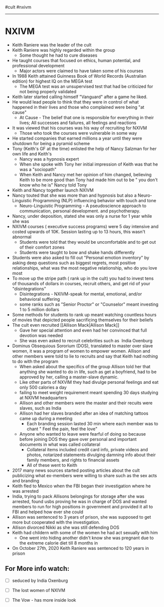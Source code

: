 #cult #nxivm

---
# NXIVM


*   Keith Raniere was the leader of the cult
*   Keith Raniere was highly regarded within the group
    *   Some thought he had to cure diseases
*   He taught courses that focused on ethics, human potential, and professional development
    *   Major actors were claimed to have taken some of his courses
*   In 1988 Keith attained Guinness Book of World Records (Australian edition) for highest IQ on the MEGA test
    *   The MEGA test was an unsupervised test that had be criticized for not being properly validated
*   Keith later started calling himself "Vanguard" after a game he liked.
*   He would lead people to think that they were in control of what happened in their lives and those who complained were being "at cause"
    *   At Cause - The belief that one is responsible for everything in their lives; All successes and failures, all feelings and reactions
*   It was viewed that his courses was his way of recruiting for NXIVM
    *   Those who took the courses were vulnerable in some way
*   He started companies that earned millions a year until they were shutdown for being a pyramid scheme
*   Tony (Keith's GF at the time) enlisted the help of Nancy Salzman for her own life and Keith's
    *   Nancy was a hypnosis expert
    *   When she spoke with Tony her initial impression of Keith was that he was a "sociopath"
    *   When Keith and Nancy met her opinion of him changed, believing Keith to be more good than Tony had made him out to be " you don't know who he is" Nancy told Tony
*   Keith and Nancy together launch NXIVM
*   Nancy touted that she was more than and hypnosis but also a Neuro-Linguistic Programming (NLP) influencing behavior with touch and tone
    *   Neuro-Linguistic Programming - A pseudoscience approach to communication, personal development. and psychotherapy.
*   Nancy, under deposition, stated she was only a nurse for 1 year while she was
*   NXIVM courses ( executive success programs) were 5 day intensive and costed upwards of 10K. Session lasting up to 13 hours, this wasn't abnormal
    *   Students were told that they would be uncomfortable and to get out of their comfort zones
    *   Students were taught to bow and shake hands differently
*   Students were also asked to fill out "Personal emotion inventory" by asking deep questions such as biggest regrets, most positive relationships, what was the most negative relationship, who do you love most
*   To move up the stripe path ( rank up in the cult) you had to invest tens of thousands of dollars in courses, recruit others, and get rid of your "disintegrations"
    *   Disintegrations - NXIVM-speak for mental, emotional, and/or behavioral suffering
    *   some ranks such as "Senior Proctor" or "Counselor" meant investing 1 to 5 million dollars
*   Some methods for students to rank up meant watching countless hours of movies that depicted people sacrificing themselves for their beliefs
*   The cult even recruited [[Allison Mack|Allison Mack]]
    *   Gave her special attention and even had her convinced that full devotion was needed
    *   She was even asked to recruit celebrities such as  India Oxenburg
*   Dominus Obsequious Sororium (DOS), translated to master over slave women, it was a program of women to empower women. Allison and other members were told to lie to recruits and say that Keith had nothing to do with the program
    *   When asked about the specifics of the group Allison told her that anything she wanted to do in life, such as get a boyfriend, had to be approved by her, calling a master-slave dynamic.
    *   Like other parts of NXVIM they had divulge personal feelings and eat only 500 calories a day
    *   failing to meet weight requirement meant spending 30 days studying at NXIVM headquarters
    *   Allison and other members were the master and their recuits were slaves, such as India
    *   Allison had her slaves branded after an idea of matching tattoos came up during a meeting
        *   Each branding session lasted 30 min where each member was to chant " Feel the pain, feel the love"
    *   Anyone who wanted to leave were fearful of doing so because before joining DOS they gave over personal and important documents in what was called collateral
        *   Collateral items included credit card info, private videos and photos, notarized statements divulging damning info about their family members, and rights to financial assets
        *   All of these went to Keith
*   2017 many news sources started posting articles about the cult publicizing what ex-members were willing to share such as the sex acts and branding
*   Keith fled to Mexico when the FBI began their investigation where he was arrested
*   India, trying to pack Allisons belongings for storage after she was arrested, found usbs proving he was in charge of DOS and wanted members to run for high positions in government and provided it all to FBI and helped how ever she could
*   Allison was sentenced to 3 years of prison, she was supposed to get more but cooperated with the investigation.
*   Allison divorced Nikki as she was still defending DOS
*   Keith had childern with some of the women he had act sexually with him
    *   One went into hiding another didn't know she was pregnant due to the extreme calorie diet till 8 months in
*   On October 27th, 2020 Keith Raniere was sentenced to 120 years in prison

## For More info watch:

*   [ ] seduced by India Oxenburg
*   [ ] The lost women of NXIVM
*   [ ] The Vow - has more inside look

